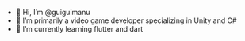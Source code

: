 - 👋 Hi, I’m @guiguimanu
- 👀 I’m primarily a video game developer specializing in Unity and C#
- 🌱 I’m currently learning flutter and dart

